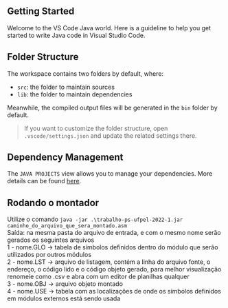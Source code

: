 ## Getting Started

Welcome to the VS Code Java world. Here is a guideline to help you get started to write Java code in Visual Studio Code.

## Folder Structure

The workspace contains two folders by default, where:

- `src`: the folder to maintain sources
- `lib`: the folder to maintain dependencies

Meanwhile, the compiled output files will be generated in the `bin` folder by default.

> If you want to customize the folder structure, open `.vscode/settings.json` and update the related settings there.

## Dependency Management

The `JAVA PROJECTS` view allows you to manage your dependencies. More details can be found [here](https://github.com/microsoft/vscode-java-dependency#manage-dependencies).

## Rodando o montador
Utilize o comando `java -jar .\trabalho-ps-ufpel-2022-1.jar caminho_do_arquivo_que_sera_montado.asm` <br>
Saída: na mesma pasta do arquivo de entrada, e com o mesmo nome serão gerados os seguintes arquivos <br>
1 - nome.GLO    -> tabela de símbolos definidos dentro do módulo que serão utilizados por outros módulos <br>
2 - nome.LST    -> arquivo de listagem, contém a linha do arquivo fonte, o endereço, o código lido e o código objeto gerado, para melhor visualização renomeie como .csv e abra com um editor de planilhas qualquer <br>
3 - nome.OBJ    -> arquivo objeto montado <br>
4 - nome.USE    -> tabela com as localizações de onde os símbolos definidos em módulos externos está sendo usada <br>
